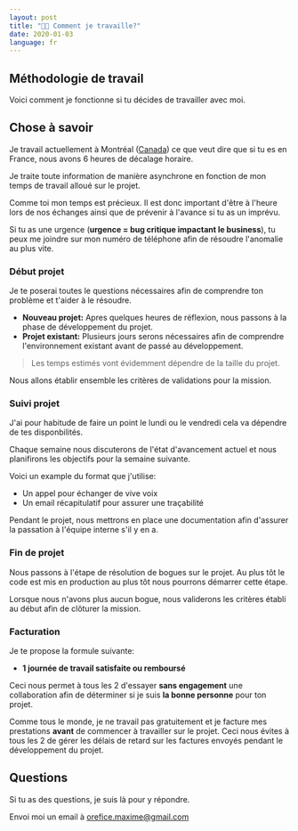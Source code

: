 ```yaml
---
layout: post
title: "👨‍🎨 Comment je travaille?"
date: 2020-01-03
language: fr
---
```


## Méthodologie de travail

Voici comment je fonctionne si tu décides de travailler avec moi.

## Chose à savoir

Je travail actuellement à Montréal ([Canada](https://time.is/Montreal)) ce que veut dire que si tu es en France, nous avons 6 heures de décalage horaire.

Je traite toute information de manière asynchrone en fonction de mon temps de travail alloué sur le projet.

Comme toi mon temps est précieux. Il est donc important d'être à l'heure lors de nos échanges ainsi que de prévenir à l'avance si tu as un imprévu.

Si tu as une urgence (**urgence = bug critique impactant le business**), tu peux me joindre sur mon numéro de téléphone afin de résoudre l'anomalie au plus vite.

### Début projet

Je te poserai toutes le questions nécessaires afin de comprendre ton problème et t'aider à le résoudre.

- **Nouveau projet:** Apres quelques heures de réflexion, nous passons à la phase de développement du projet.
- **Projet existant:** Plusieurs jours serons nécessaires afin de comprendre l'environnement existant avant de passé au développement.

> Les temps estimés vont évidemment dépendre de la taille du projet.

Nous allons établir ensemble les critères de validations pour la mission.

### Suivi projet

J'ai pour habitude de faire un point le lundi ou le vendredi cela va dépendre de tes disponbilités.

Chaque semaine nous discuterons de l'état d'avancement actuel et nous planifirons les objectifs pour la semaine suivante.

Voici un example du format que j'utilise:

- Un appel pour échanger de vive voix
- Un email récapitulatif pour assurer une traçabilité

Pendant le projet, nous mettrons en place une documentation afin d'assurer la passation à l'équipe interne s'il y en a.

### Fin de projet

Nous passons à l'étape de résolution de bogues sur le projet. Au plus tôt le code est mis en production au plus tôt nous pourrons démarrer cette étape.

Lorsque nous n'avons plus aucun bogue, nous validerons les critères établi au début afin de clôturer la mission.

### Facturation

Je te propose la formule suivante:

- **1 journée de travail satisfaite ou remboursé**

Ceci nous permet à tous les 2 d'essayer **sans engagement** une collaboration afin de déterminer si je suis **la bonne personne** pour ton projet.

Comme tous le monde, je ne travail pas gratuitement et je facture mes prestations **avant** de commencer à travailler sur le projet. Ceci nous évites à tous les 2 de gérer les délais de retard sur les factures envoyés pendant le développement du projet.


## Questions

Si tu as des questions, je suis là pour y répondre.

Envoi moi un email à <a href="mailto:orefice.maxime@gmail.com">orefice.maxime@gmail.com</a>
